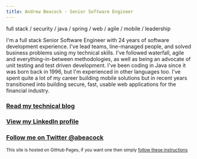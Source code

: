 ```yaml
---
title: Andrew Beacock - Senior Software Engineer
---
```


full stack / security / java / spring / web / agile / mobile / leadership

I'm a full stack Senior Software Engineer with 24 years of software development experience. I've lead teams, line-managed people, and solved business problems using my technical skills. I've followed waterfall, agile and everything-in-between methodologies, as well as being an advocate of unit testing and test driven development.  I've been coding in Java since it was born back in 1996, but I'm experienced in other languages too. I've spent quite a lot of my career building mobile solutions but in recent years transitioned into building secure, fast, usable web applications for the financial industry.

### [Read my technical blog](https://blog.andrewbeacock.com)

### [View my LinkedIn profile](https://www.linkedin.com/in/andrewbeacock/)

### [Follow me on Twitter @abeacock](https://twitter.com/abeacock)

<small>This site is hosted on GitHub Pages, if you want one then simply [follow these instructions](https://pages.github.com/)</small>
